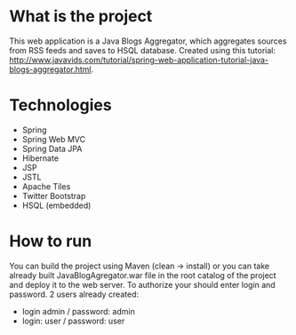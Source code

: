 # What is the project
This web application is a Java Blogs Aggregator, which aggregates sources from RSS feeds and saves to HSQL database. 
Created using this tutorial: http://www.javavids.com/tutorial/spring-web-application-tutorial-java-blogs-aggregator.html.

# Technologies
* Spring
* Spring Web MVC
* Spring Data JPA
* Hibernate
* JSP
* JSTL
* Apache Tiles
* Twitter Bootstrap
* HSQL (embedded)
 
# How to run
You can build the project using Maven (clean -> install) or you can take already built JavaBlogAgregator.war file in the root catalog of the project and deploy it to the web server.
To authorize your should enter login and password. 
2 users already created:
* login admin / password: admin
* login: user / password: user
